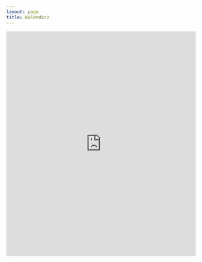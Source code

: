 ```yaml
---
layout: page
title: Kalendarz
---
```


<iframe src="https://calendar.google.com/calendar/embed?hl=pl&amp;showNav=0&amp;showDate=0&amp;showPrint=0&amp;showTabs=0&amp;showCalendars=0&amp;showTz=0&amp;mode=MONTH&amp;height=600&amp;wkst=2&amp;bgcolor=%23FFFFFF&amp;src=uirf47negpete5p9l4lf8jqtn4%40group.calendar.google.com&amp;color=%235F6B02&amp;ctz=Europe%2FPrague&amp;dates=20190810/20190825"
    style="border-width:0" width="100%" height="600" frameborder="0" scrolling="no"></iframe>
